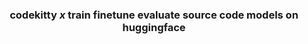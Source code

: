 <h3><p align="center"> codekitty <i>x</i> train finetune evaluate source code models on huggingface </p></h3>
